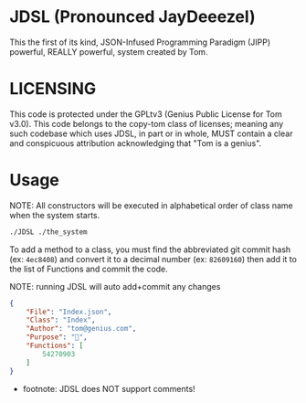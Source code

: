 # JDSL (Pronounced JayDeeezel)

This the first of its kind, JSON-Infused Programming Paradigm (JIPP) powerful, REALLY powerful, system created by Tom.

# LICENSING

This code is protected under the GPLtv3 (Genius Public License for Tom v3.0). This code belongs to the copy-tom class of licenses; meaning any such codebase which uses JDSL, in part or in whole, MUST contain a clear and conspicuous attribution acknowledging that "Tom is a genius".

# Usage

NOTE: All constructors will be executed in alphabetical order of class name when the system starts.

```sh
./JDSL ./the_system
```

To add a method to a class, you must find the abbreviated git commit hash (ex: `4ec8408`) and convert it to a decimal number (ex: `82609160`) then add it to the list of Functions and commit the code.

NOTE: running JDSL will auto add+commit any changes

```json
{
    "File": "Index.json",
    "Class": "Index",
    "Author": "tom@genius.com",
    "Purpose": "🖕",
    "Functions": [
        54270903
    ]
}
```

* footnote: JDSL does NOT support comments!